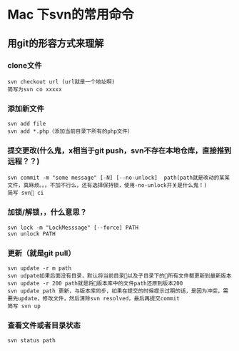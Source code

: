 # Mac 下svn的常用命令

## 用git的形容方式来理解

### clone文件
    svn checkout url (url就是一个地址啊)
    简写为svn co xxxxx

### 添加新文件
    svn add file
    svn add *.php（添加当前目录下所有的php文件）

### 提交更改(什么鬼，x相当于git push，svn不存在本地仓库，直接推到远程？？)
    svn commit -m "some message" [-N] [--no-unlock]  path(path就是改动的某某文件，真麻烦。。。不加不行么，还有选择保持锁，使用-no-unlock开关是什么鬼！)
    简写 svn ci

### 加锁/解锁，，什么意思？
    svn lock -m "LockMesssage" [--force] PATH
    svn unlock PATH

### 更新（就是git pull）
    svn update -r m path
    svn udpate如果后面没有目录，默认将当前目录以及子目录下的所有文件都更新到最新版本
    svn update -r 200 path就是将版本库中的文件path还原到版本200
    svn update path 更新，与版本库同步，如果在提交的时候提示过期的话，是因为冲突，需要先update，修改文件，然后清除svn resolved，最后再提交commit
    简写 svn up

### 查看文件或者目录状态
    svn status path 